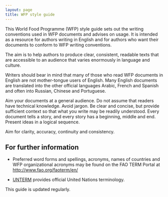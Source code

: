 ```yaml
---
layout: page
title: WFP style guide
---
```


This World Food Programme (WFP) style guide sets out the writing conventions used in WFP documents and advises on usage. It is intended as a resource for authors writing in English and for authors who want their documents to conform to WFP writing conventions.

The aim is to help authors to produce clear, consistent, readable texts that are accessible to an audience that varies enormously in language and culture.

Writers should bear in mind that many of those who read WFP documents in English are not mother-tongue users of English. Many English documents are translated into the other official languages Arabic, French and Spanish and often into Russian, Chinese and Portuguese.

Aim your documents at a general audience. Do not assume that readers have technical knowledge. Avoid jargon. Be clear and concise, but provide sufficient context so that what you write may be readily understood. Every document tells a story, and every story has a beginning, middle and end. Present ideas in a logical sequence.

Aim for clarity, accuracy, continuity and consistency.

## For further information

* Preferred word forms and spellings, acronyms, names of countries and WFP organizational acronyms may be found on the FAO TERM Portal at http://www.fao.org/faoterm/en/ 

* [UNTERM](http://untermportal.un.org/) provides official United Nations terminology.

This guide is updated regularly.
